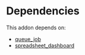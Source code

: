 # Dependencies

This addon depends on:

- [queue_job](https://github.com/bringout/oca-technical)
- [spreadsheet_dashboard](https://github.com/bringout/oca-ocb-report/tree/4e577cd23c66a8737b2d352e51d5971560b07cfd/odoo-bringout-oca-ocb-spreadsheet_dashboard)
